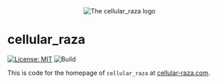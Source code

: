 <div align="center">
    <picture>
        <source media="(prefers-color-scheme: dark)" srcset="/static/logos/cellular_raza_dark_mode.svg">
        <source media="(prefers-color-scheme: light)" srcset="/static/logos/cellular_raza.svg">
        <img alt="The cellular_raza logo" src="doc/cellular_raza.svg">
    </picture>
</div>

# cellular_raza

[![License: MIT](https://img.shields.io/github/license/jonaspleyer/cellular_raza-homepage?label=License:%20MIT&style=flat-square)](https://opensource.org/license/mit/)
![Build](https://img.shields.io/github/actions/workflow/status/jonaspleyer/cellular_raza-homepage/build.yml?label=Build&style=flat-square)

This is code for the homepage of `cellular_raza` at [cellular-raza.com](https://cellular-raza.com).
